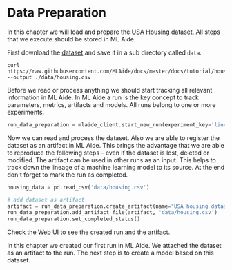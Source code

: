 # Data Preparation

In this chapter we will load and prepare the 
[USA Housing dataset](https://www.kaggle.com/vedavyasv/usa-housing). All steps that we execute
should be stored in ML Aide.

First download the [dataset](https://raw.githubusercontent.com/MLAide/docs/master/docs/tutorial/housing.csv)
and save it in a sub directory called `data`.
```
curl https://raw.githubusercontent.com/MLAide/docs/master/docs/tutorial/housing.csv --output ./data/housing.csv
```

Before we read or process anything we should start tracking all relevant information in ML Aide. In ML Aide a run
is the key concept to track parameters, metrics, artifacts and models. All runs belong to one or more experiments.

```python
run_data_preparation = mlaide_client.start_new_run(experiment_key='linear-regression', run_name='data preparation')
```

Now we can read and process the dataset. Also we are able to register the dataset as an artifact in ML Aide.
This brings the advantage that we are able to reproduce the following steps - even if the dataset is lost, deleted or modified.
The artifact can be used in other runs as an input. This helps to track down the lineage of a machine learning model to its
source. At the end don't forget to mark the run as completed.

```python
housing_data = pd.read_csv('data/housing.csv')

# add dataset as artifact
artifact = run_data_preparation.create_artifact(name="USA housing dataset", artifact_type="dataset", metadata={})
run_data_preparation.add_artifact_file(artifact, 'data/housing.csv')
run_data_preparation.set_completed_status()
```

Check the [Web UI](http://localhost:8880/projects/usa-housing/runs) to see the created run and the artifact.

In this chapter we created our first run in ML Aide. We attached the dataset as an artifact to the run. The
next step is to create a model based on this dataset.
